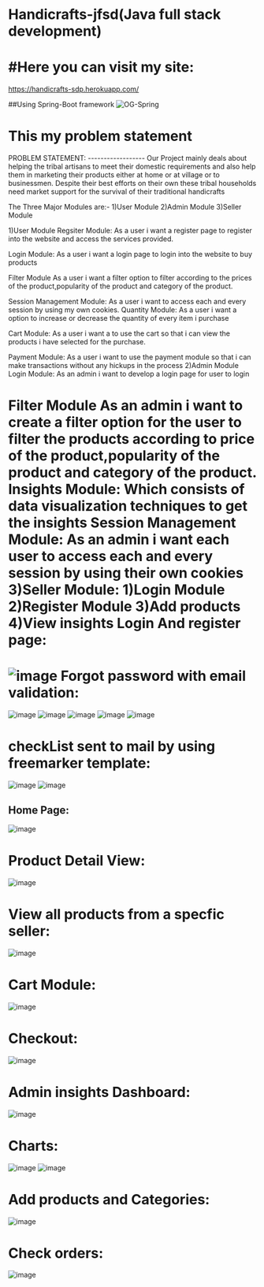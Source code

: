 # Handicrafts-jfsd(Java full stack development)
#Here you can visit my site:
=============================
https://handicrafts-sdp.herokuapp.com/


##Using Spring-Boot framework 
![OG-Spring](https://user-images.githubusercontent.com/74001872/148354347-8f01722d-9363-459f-b59f-7adc43fbd125.png)

<h1>This my problem statement</h1>
PROBLEM STATEMENT:
------------------
  Our Project mainly deals about helping the tribal artisans to meet their domestic requirements and also help them in marketing their products either at 
  home or at village or to businessmen. Despite their best efforts on their own these tribal households need market support for the survival of their traditional handicrafts

The Three Major Modules are:-
1)User Module
2)Admin Module
3)Seller Module

1)User Module
Regsiter Module:
As a user i want a register page to register into the website and access the services provided.

Login Module:
As a user i want a login page to login into the website to buy products

Filter Module
As a user i want a filter option to filter according to the prices of the product,popularity of the product and category of the product. 

Session Management Module:
As a user i want to access each and every session by using my own cookies.
Quantity Module:
As a user i want a option to increase or decrease the quantity of every item i purchase 

Cart Module:
As a user i want a to use the cart so that i can view the products i have selected for the purchase.

Payment Module:
As a user i want to use the payment module so that i can make transactions without any hickups in the process
2)Admin Module
Login Module:
As an admin i want to develop a login page for user to login

Filter Module
As an admin i want to create a filter option for the user to filter the products according to price of the product,popularity of the product and category of the product. 
Insights Module:
Which consists of data visualization techniques to get the insights
Session Management Module:
As an admin i want each user to access each and every session by using their own cookies
3)Seller Module:
1)Login Module
2)Register Module
3)Add products
4)View insights
Login And register page:
=======================
![image](https://user-images.githubusercontent.com/74001872/147955352-b565aa44-d819-47ce-acd8-4b9782a9e401.png)
Forgot password with email validation:
======================================
![image](https://user-images.githubusercontent.com/74001872/147955396-e9af84c4-f11f-4e3b-97c8-77ad992446b1.png)
![image](https://user-images.githubusercontent.com/74001872/147955441-f0fed498-5463-4b44-b73a-40aa65aa87ff.png)
![image](https://user-images.githubusercontent.com/74001872/147955456-d459d6d0-a465-4ca9-9db9-b8a242da4791.png)
![image](https://user-images.githubusercontent.com/74001872/147955473-79370306-1c67-488f-a3ce-b5cab6d0799e.png)
![image](https://user-images.githubusercontent.com/74001872/147955488-0fea5f08-46e0-458b-a066-95db74fbc018.png)

checkList sent to mail by using freemarker template:
=====================================================
![image](https://user-images.githubusercontent.com/74001872/147955561-d2f4c030-bd75-4923-87d0-cf25ebb7c04a.png)
![image](https://user-images.githubusercontent.com/74001872/147955571-6782af94-d6ca-427c-bce1-880e2817d308.png)

Home Page:
--------------
![image](https://user-images.githubusercontent.com/74001872/147954867-d34a815e-0f93-4fb2-9811-e170e0af2691.png)

Product Detail View:
===================
![image](https://user-images.githubusercontent.com/74001872/147954971-de397de9-adc1-4319-abac-ecd94c28be3f.png)

View all products from a specfic seller:
=======================================
![image](https://user-images.githubusercontent.com/74001872/147955013-68674e87-b9e1-4ad1-a52d-632ae8efd9f0.png)

Cart Module:
===========
![image](https://user-images.githubusercontent.com/74001872/147955058-f18f95ae-a0e1-43c6-ab6f-b8fbecd07924.png)

Checkout:
=========
![image](https://user-images.githubusercontent.com/74001872/147955103-8b03fd32-ca6a-4703-a46d-46078696a8c6.png)

Admin insights Dashboard:
=========================
![image](https://user-images.githubusercontent.com/74001872/147955190-456abf5f-eda7-4c76-b127-ca09e026d24a.png)

Charts:
========
![image](https://user-images.githubusercontent.com/74001872/147955213-684f9a2f-4605-4496-9175-8fc1fd66576b.png)
![image](https://user-images.githubusercontent.com/74001872/147955231-4e585af1-ac01-415a-b8c8-47d62d67f32e.png)

Add products and Categories:
============================
![image](https://user-images.githubusercontent.com/74001872/147955272-4576049d-a838-4493-a1ed-8b7e6d70b10a.png)

Check orders:
============
![image](https://user-images.githubusercontent.com/74001872/147955302-b810780c-199d-46de-b97c-4ad2a5346a09.png)










